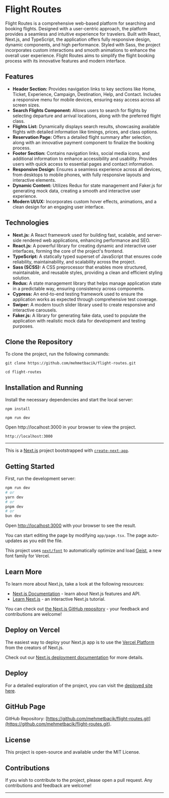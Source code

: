 # Flight Routes

Flight Routes is a comprehensive web-based platform for searching and booking flights. Designed with a user-centric approach, the platform provides a seamless and intuitive experience for travelers. Built with React, Next.js, and TypeScript, the application offers fully responsive design, dynamic components, and high performance. Styled with Sass, the project incorporates custom interactions and smooth animations to enhance the overall user experience. Flight Routes aims to simplify the flight booking process with its innovative features and modern interface.

## Features

- **Header Section:** Provides navigation links to key sections like Home, Ticket, Experience, Campaign, Destination, Help, and Contact. Includes a responsive menu for mobile devices, ensuring easy access across all screen sizes.
- **Search Flights Component:** Allows users to search for flights by selecting departure and arrival locations, along with the preferred flight class.
- **Flights List:** Dynamically displays search results, showcasing available flights with detailed information like timings, prices, and class options.
- **Reservation Page:** Offers a detailed flight summary after selection, along with an innovative payment component to finalize the booking process.
- **Footer Section:** Contains navigation links, social media icons, and additional information to enhance accessibility and usability. Provides users with quick access to essential pages and contact information.
- **Responsive Design:** Ensures a seamless experience across all devices, from desktops to mobile phones, with fully responsive layouts and interactive elements.
- **Dynamic Content:** Utilizes Redux for state management and Faker.js for generating mock data, creating a smooth and interactive user experience.
- **Modern UI/UX:** Incorporates custom hover effects, animations, and a clean design for an engaging user interface.

## Technologies

- **Next.js:** A React framework used for building fast, scalable, and server-side rendered web applications, enhancing performance and SEO.
- **React.js:** A powerful library for creating dynamic and interactive user interfaces, forming the core of the project's frontend.
- **TypeScript:** A statically typed superset of JavaScript that ensures code reliability, maintainability, and scalability across the project.
- **Sass (SCSS):** A CSS preprocessor that enables more structured, maintainable, and reusable styles, providing a clean and efficient styling solution.
- **Redux:** A state management library that helps manage application state in a predictable way, ensuring consistency across components.
- **Cypress:** An end-to-end testing framework used to ensure the application works as expected through comprehensive test coverage.
- **Swiper:** A modern touch slider library used to create responsive and interactive carousels.
- **Faker.js:** A library for generating fake data, used to populate the application with realistic mock data for development and testing purposes.


## Clone the Repository

To clone the project, run the following commands:

```
git clone https://github.com/mehmetbacik/flight-routes.git
```
```
cd flight-routes
```

## Installation and Running

Install the necessary dependencies and start the local server:

```
npm install
```

```
npm run dev
```

Open http://localhost:3000 in your browser to view the project.

```
http://localhost:3000
```

---

This is a [Next.js](https://nextjs.org) project bootstrapped with [`create-next-app`](https://nextjs.org/docs/app/api-reference/cli/create-next-app).

## Getting Started

First, run the development server:

```bash
npm run dev
# or
yarn dev
# or
pnpm dev
# or
bun dev
```

Open [http://localhost:3000](http://localhost:3000) with your browser to see the result.

You can start editing the page by modifying `app/page.tsx`. The page auto-updates as you edit the file.

This project uses [`next/font`](https://nextjs.org/docs/app/building-your-application/optimizing/fonts) to automatically optimize and load [Geist](https://vercel.com/font), a new font family for Vercel.

## Learn More

To learn more about Next.js, take a look at the following resources:

- [Next.js Documentation](https://nextjs.org/docs) - learn about Next.js features and API.
- [Learn Next.js](https://nextjs.org/learn) - an interactive Next.js tutorial.

You can check out [the Next.js GitHub repository](https://github.com/vercel/next.js) - your feedback and contributions are welcome!

## Deploy on Vercel

The easiest way to deploy your Next.js app is to use the [Vercel Platform](https://vercel.com/new?utm_medium=default-template&filter=next.js&utm_source=create-next-app&utm_campaign=create-next-app-readme) from the creators of Next.js.

Check out our [Next.js deployment documentation](https://nextjs.org/docs/app/building-your-application/deploying) for more details.

## Deploy

For a detailed exploration of the project, you can visit the [deployed site here]().

## GitHub Page

GitHub Repository: [https://github.com/mehmetbacik/flight-routes.git](https://github.com/mehmetbacik/flight-routes.git).

## License

This project is open-source and available under the MIT License.

## Contributions

If you wish to contribute to the project, please open a pull request. Any contributions and feedback are welcome!

---
